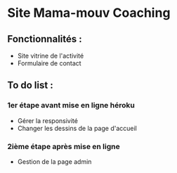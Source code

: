 # Site Mama-mouv Coaching 

## Fonctionnalités : 

- Site vitrine de l'activité 
- Formulaire de contact

## To do list : 

### 1er étape avant mise en ligne héroku 

- Gérer la responsivité 
- Changer les dessins de la page d'accueil 

### 2ième étape après mise en ligne

- Gestion de la page admin 